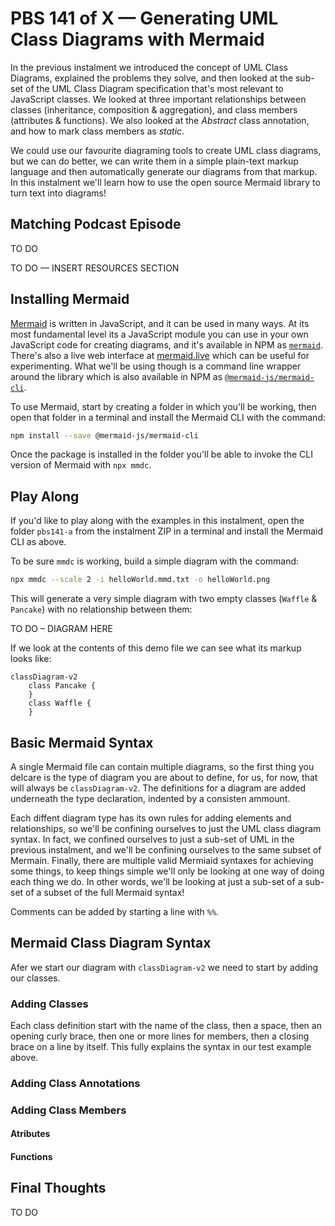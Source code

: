# PBS 141 of X — Generating UML Class Diagrams with Mermaid

In the previous instalment we introduced the concept of UML Class Diagrams, explained the problems they solve, and then looked at the sub-set of the UML Class Diagram specification that's most relevant to JavaScript classes. We looked at three important relationships between classes (inheritance, composition & aggregation), and class members (attributes & functions). We also looked at the *Abstract* class annotation, and how to mark class members as *static*.

We could use our favourite diagraming tools to create UML class diagrams, but we can do better, we can write them in a simple plain-text  markup language and then automatically generate our diagrams from that markup. In this instalment we'll learn how to use the open source Mermaid library to turn text into diagrams!

## Matching Podcast Episode

TO DO

TO DO — INSERT RESOURCES SECTION

## Installing Mermaid

[Mermaid](https://mermaid-js.github.io/mermaid/) is written in JavaScript, and it can be used in many ways. At its most fundamental level its a JavaScript module you can use in your own JavaScript code for creating diagrams, and it's available in NPM as [`mermaid`](https://www.npmjs.com/package/mermaid). There's also a live web interface at [mermaid.live](https://mermaid.live/) which can be useful for experimenting. What we'll be using though is a command line wrapper around the library which is also available in NPM as [`@mermaid-js/mermaid-cli`](https://www.npmjs.com/package/@mermaid-js/mermaid-cli).

To use Mermaid, start by creating a folder in which you'll be working, then open that folder in a terminal and install the Mermaid CLI with the command:

```sh
npm install --save @mermaid-js/mermaid-cli
```

Once the package is installed in the folder you'll be able to invoke the CLI version of Mermaid with `npx mmdc`.

## Play Along

If you'd like to play along with the examples in this instalment, open the folder `pbs141-a` from the instalment ZIP in a terminal and install the Mermaid CLI as above.

To be sure `mmdc` is working, build a simple diagram with the command:

```sh
npx mmdc --scale 2 -i helloWorld.mmd.txt -o helloWorld.png
```

This will generate a very simple diagram with two empty classes (`Waffle` & `Pancake`) with no relationship between them:

TO DO – DIAGRAM HERE

If we look at the contents of this demo file we can see what its markup looks like:

```
classDiagram-v2
    class Pancake {
    }
    class Waffle {
    }
```

## Basic Mermaid Syntax

A single Mermaid file can contain multiple diagrams, so the first thing you delcare is the type of diagram you are about to define, for us, for now, that will always be `classDiagram-v2`. The definitions for a diagram are added underneath the type declaration, indented by a consisten ammount.

Each diffent diagram type has its own rules for adding elements and relationships, so we'll be confining ourselves to just the UML class diagram syntax. In fact, we confined ourselves to just a sub-set of UML in the previous instalment, and we'll be confining ourselves to the same subset of Mermain. Finally, there are multiple valid Mermiaid syntaxes for achieving some things, to keep things simple we'll only be looking at one way of doing each thing we do. In other words, we'll be looking at just a sub-set of a sub-set of a subset of the full Mermaid syntax!

Comments can be added by starting a line with `%%`.

## Mermaid Class Diagram Syntax

Afer we start our diagram with `classDiagram-v2` we need to start by adding our classes.

### Adding Classes

Each class definition start with the name of the class, then a space, then an opening curly brace, then one or more lines for members, then a closing brace on a line by itself. This fully explains the syntax in our test example above.

### Adding Class Annotations

### Adding Class Members

#### Atributes

#### Functions


## Final Thoughts

TO DO
